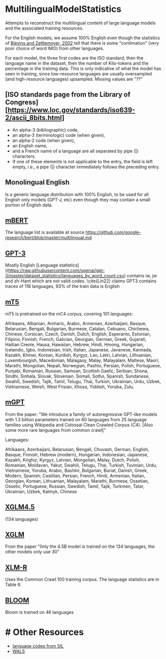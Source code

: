 # MultilingualModelStatistics

Attempts to reconstruct the multilingual content of large language models and the associated training resources.

For the English models, we assume 100% English even though the statistics of [Blevins and Zettlemoyer, 2002](https://arxiv.org/pdf/2204.08110v2.pdf) tell that there is some "contimation" (very poor choice of word IMO) from other languages.

For each model, the three first codes are the ISO standard, then the language name in the dataset, then the number of  Kilo-tokens and the percentage in the training data. This is only indicative of what the model has seen in training, since low-resource languages are usually oversampled (and high-resource languages) upsampled. Missing values are "??"

## [ISO standards page from the Library of Congress][https://www.loc.gov/standards/iso639-2/ascii_8bits.html]
- An alpha-3 (bibliographic) code,
- an alpha-3 (terminologic) code (when given),
- an alpha-2 code (when given),
- an English name,
- and a French name of a language are all separated by pipe (|) characters.
- If one of these elements is not applicable to the entry, the field is left empty, i.e., a pipe (|) character immediately follows the preceding entry.

## Monolingual English
 
Is a generic language distribution with 100% English, to be used for all English only models (GPT-J, etc) even though they may contain a small portion of English data.

## [mBERT]()

The language list is available at source https://github.com/google-research/bert/blob/master/multilingual.md

## [GPT-3](https://arxiv.org/abs/2005.14165)

Mostly English
[Language statistics]((https://raw.githubusercontent.com/openai/gpt-3/master/dataset_statistics/languages_by_word_count.csv) contains iw, jw and zh-Hant which are not valid codes.
\cite{Lin22} claims GPT3 contains traces of 118 languages, 93% of the train data is English

## [mT5](https://aclanthology.org/2021.naacl-main.41.pdf)

mT5 is pretrained on the mC4 corpus, covering 101 languages:

Afrikaans, Albanian, Amharic, Arabic, Armenian, Azerbaijani, Basque, Belarusian, Bengali, Bulgarian, Burmese, Catalan, Cebuano, Chichewa, Chinese, Corsican, Czech, Danish, Dutch, English, Esperanto, Estonian, Filipino, Finnish, French, Galician, Georgian, German, Greek, Gujarati, Haitian Creole, Hausa, Hawaiian, Hebrew, Hindi, Hmong, Hungarian, Icelandic, Igbo, Indonesian, Irish, Italian, Japanese, Javanese, Kannada, Kazakh, Khmer, Korean, Kurdish, Kyrgyz, Lao, Latin, Latvian, Lithuanian, Luxembourgish, Macedonian, Malagasy, Malay, Malayalam, Maltese, Maori, Marathi, Mongolian, Nepali, Norwegian, Pashto, Persian, Polish, Portuguese, Punjabi, Romanian, Russian, Samoan, Scottish Gaelic, Serbian, Shona, Sindhi, Sinhala, Slovak, Slovenian, Somali, Sotho, Spanish, Sundanese, Swahili, Swedish, Tajik, Tamil, Telugu, Thai, Turkish, Ukrainian, Urdu, Uzbek, Vietnamese, Welsh, West Frisian, Xhosa, Yiddish, Yoruba, Zulu.

##  [mGPT](https://arxiv.org/pdf/2204.07580)

From the paper: "We introduce a family of autoregressive GPT-like models with 1.3 billion parameters trained on 60 languages from 25 language families using Wikipedia and Colossal Clean Crawled Corpus (C4). [Also some more rare languages from common crawl]"

Languages:

Afrikaans, Azerbaijani, Belarusian, Bengali, Chuvash, German, English, Basque, Finnish, Hebrew (modern), Hungarian, Indonesian, Japanese, Kazakh, Kirghiz, Kyrgyz, Latvian, Mongolian, Malay, Dutch, Polish, Romanian, Moldavan, Yakut, Swahili, Telugu, Thai, Turkish, Tuvinian, Urdu, Vietnamese, Yoruba, Arabic, Bashkir, Bulgarian, Buriat, Danish, Greek, Modern, Spanish; Castilian, Persian, French, Hindi, Armenian, Italian, Georgian, Korean, Lithuanian, Malayalam, Marathi, Burmese, Ossetian, Ossetic, Portuguese, Russian, Swedish, Tamil, Tajik, Turkmen, Tatar, Ukrainian, Uzbek, Kalmyk, Chinese

##  [XGLM4.5](https://arxiv.org/abs/2112.10668)
(134 languages)

## [XGLM](https://arxiv.org/abs/2112.10668)
From the paper "0nly the 4.5B model is trained on the 134 languages, the other models only use 30"

## [XLM-R](https://arxiv.org/pdf/1911.02116.pdf)

Uses the Common Crawl 100  training corpus. The language statistics are in Table 6.

## [BLOOM](https://huggingface.co/bigscience/bloom)

Bloom is trained on 46 languages

# # Other Resources
- [language codes from SIL](https://iso639-3.sil.org/code_tables/639/data)
- [WALS](https://wals.info/languoid)
